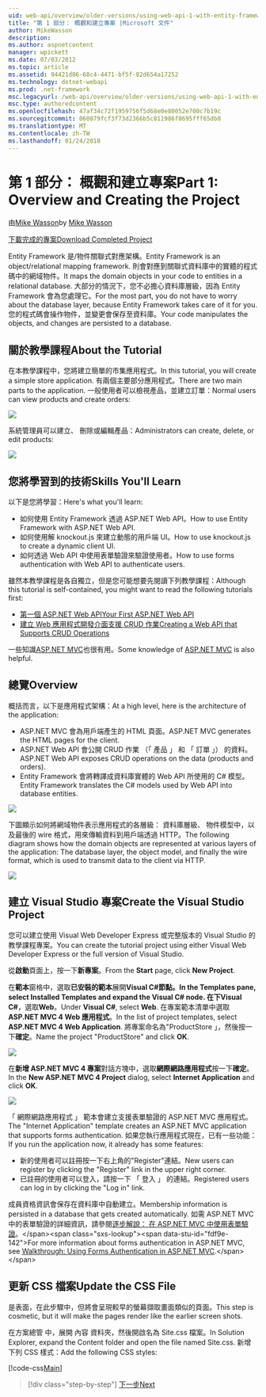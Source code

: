 ```yaml
---
uid: web-api/overview/older-versions/using-web-api-1-with-entity-framework-5/using-web-api-with-entity-framework-part-1
title: "第 1 部分： 概觀和建立專案 |Microsoft 文件"
author: MikeWasson
description: 
ms.author: aspnetcontent
manager: wpickett
ms.date: 07/03/2012
ms.topic: article
ms.assetid: 94421d86-68c4-4471-bf5f-82d654a17252
ms.technology: dotnet-webapi
ms.prod: .net-framework
msc.legacyurl: /web-api/overview/older-versions/using-web-api-1-with-entity-framework-5/using-web-api-with-entity-framework-part-1
msc.type: authoredcontent
ms.openlocfilehash: 47af34c72f1959756f5d68e0e80052e700c7b19c
ms.sourcegitcommit: 060879fcf3f73d2366b5c811986f8695fff65db8
ms.translationtype: MT
ms.contentlocale: zh-TW
ms.lasthandoff: 01/24/2018
---
```

<a name="part-1-overview-and-creating-the-project"></a><span data-ttu-id="fdf9e-102">第 1 部分： 概觀和建立專案</span><span class="sxs-lookup"><span data-stu-id="fdf9e-102">Part 1: Overview and Creating the Project</span></span>
====================
<span data-ttu-id="fdf9e-103">由[Mike Wasson](https://github.com/MikeWasson)</span><span class="sxs-lookup"><span data-stu-id="fdf9e-103">by [Mike Wasson](https://github.com/MikeWasson)</span></span>

[<span data-ttu-id="fdf9e-104">下載完成的專案</span><span class="sxs-lookup"><span data-stu-id="fdf9e-104">Download Completed Project</span></span>](http://code.msdn.microsoft.com/ASP-NET-Web-API-with-afa30545)

<span data-ttu-id="fdf9e-105">Entity Framework 是/物件關聯式對應架構。</span><span class="sxs-lookup"><span data-stu-id="fdf9e-105">Entity Framework is an object/relational mapping framework.</span></span> <span data-ttu-id="fdf9e-106">則會對應到關聯式資料庫中的實體的程式碼中的網域物件。</span><span class="sxs-lookup"><span data-stu-id="fdf9e-106">It maps the domain objects in your code to entities in a relational database.</span></span> <span data-ttu-id="fdf9e-107">大部分的情況下，您不必擔心資料庫層級，因為 Entity Framework 會為您處理它。</span><span class="sxs-lookup"><span data-stu-id="fdf9e-107">For the most part, you do not have to worry about the database layer, because Entity Framework takes care of it for you.</span></span> <span data-ttu-id="fdf9e-108">您的程式碼會操作物件，並變更會保存至資料庫。</span><span class="sxs-lookup"><span data-stu-id="fdf9e-108">Your code manipulates the objects, and changes are persisted to a database.</span></span>

## <a name="about-the-tutorial"></a><span data-ttu-id="fdf9e-109">關於教學課程</span><span class="sxs-lookup"><span data-stu-id="fdf9e-109">About the Tutorial</span></span>

<span data-ttu-id="fdf9e-110">在本教學課程中，您將建立簡單的市集應用程式。</span><span class="sxs-lookup"><span data-stu-id="fdf9e-110">In this tutorial, you will create a simple store application.</span></span> <span data-ttu-id="fdf9e-111">有兩個主要部分應用程式。</span><span class="sxs-lookup"><span data-stu-id="fdf9e-111">There are two main parts to the application.</span></span> <span data-ttu-id="fdf9e-112">一般使用者可以檢視產品，並建立訂單：</span><span class="sxs-lookup"><span data-stu-id="fdf9e-112">Normal users can view products and create orders:</span></span>

![](using-web-api-with-entity-framework-part-1/_static/image1.png)

<span data-ttu-id="fdf9e-113">系統管理員可以建立、 刪除或編輯產品：</span><span class="sxs-lookup"><span data-stu-id="fdf9e-113">Administrators can create, delete, or edit products:</span></span>

![](using-web-api-with-entity-framework-part-1/_static/image2.png)

## <a name="skills-youll-learn"></a><span data-ttu-id="fdf9e-114">您將學習到的技術</span><span class="sxs-lookup"><span data-stu-id="fdf9e-114">Skills You'll Learn</span></span>

<span data-ttu-id="fdf9e-115">以下是您將學習：</span><span class="sxs-lookup"><span data-stu-id="fdf9e-115">Here's what you'll learn:</span></span>

- <span data-ttu-id="fdf9e-116">如何使用 Entity Framework 透過 ASP.NET Web API。</span><span class="sxs-lookup"><span data-stu-id="fdf9e-116">How to use Entity Framework with ASP.NET Web API.</span></span>
- <span data-ttu-id="fdf9e-117">如何使用解 knockout.js 來建立動態的用戶端 UI。</span><span class="sxs-lookup"><span data-stu-id="fdf9e-117">How to use knockout.js to create a dynamic client UI.</span></span>
- <span data-ttu-id="fdf9e-118">如何透過 Web API 中使用表單驗證來驗證使用者。</span><span class="sxs-lookup"><span data-stu-id="fdf9e-118">How to use forms authentication with Web API to authenticate users.</span></span>

<span data-ttu-id="fdf9e-119">雖然本教學課程是各自獨立，但是您可能想要先閱讀下列教學課程：</span><span class="sxs-lookup"><span data-stu-id="fdf9e-119">Although this tutorial is self-contained, you might want to read the following tutorials first:</span></span>

- [<span data-ttu-id="fdf9e-120">第一個 ASP.NET Web API</span><span class="sxs-lookup"><span data-stu-id="fdf9e-120">Your First ASP.NET Web API</span></span>](../../getting-started-with-aspnet-web-api/tutorial-your-first-web-api.md)
- [<span data-ttu-id="fdf9e-121">建立 Web 應用程式開發介面支援 CRUD 作業</span><span class="sxs-lookup"><span data-stu-id="fdf9e-121">Creating a Web API that Supports CRUD Operations</span></span>](../creating-a-web-api-that-supports-crud-operations.md)

<span data-ttu-id="fdf9e-122">一些知識[ASP.NET MVC](../../../../mvc/index.md)也很有用。</span><span class="sxs-lookup"><span data-stu-id="fdf9e-122">Some knowledge of [ASP.NET MVC](../../../../mvc/index.md) is also helpful.</span></span>

## <a name="overview"></a><span data-ttu-id="fdf9e-123">總覽</span><span class="sxs-lookup"><span data-stu-id="fdf9e-123">Overview</span></span>

<span data-ttu-id="fdf9e-124">概括而言，以下是應用程式架構：</span><span class="sxs-lookup"><span data-stu-id="fdf9e-124">At a high level, here is the architecture of the application:</span></span>

- <span data-ttu-id="fdf9e-125">ASP.NET MVC 會為用戶端產生的 HTML 頁面。</span><span class="sxs-lookup"><span data-stu-id="fdf9e-125">ASP.NET MVC generates the HTML pages for the client.</span></span>
- <span data-ttu-id="fdf9e-126">ASP.NET Web API 會公開 CRUD 作業 （「 產品 」 和 「 訂單 」） 的資料。</span><span class="sxs-lookup"><span data-stu-id="fdf9e-126">ASP.NET Web API exposes CRUD operations on the data (products and orders).</span></span>
- <span data-ttu-id="fdf9e-127">Entity Framework 會將轉譯成資料庫實體的 Web API 所使用的 C# 模型。</span><span class="sxs-lookup"><span data-stu-id="fdf9e-127">Entity Framework translates the C# models used by Web API into database entities.</span></span>

![](using-web-api-with-entity-framework-part-1/_static/image3.png)

<span data-ttu-id="fdf9e-128">下圖顯示如何將網域物件表示應用程式的各層級： 資料庫層級、 物件模型中，以及最後的 wire 格式，用來傳輸資料到用戶端透過 HTTP。</span><span class="sxs-lookup"><span data-stu-id="fdf9e-128">The following diagram shows how the domain objects are represented at various layers of the application: The database layer, the object model, and finally the wire format, which is used to transmit data to the client via HTTP.</span></span>

![](using-web-api-with-entity-framework-part-1/_static/image4.png)

## <a name="create-the-visual-studio-project"></a><span data-ttu-id="fdf9e-129">建立 Visual Studio 專案</span><span class="sxs-lookup"><span data-stu-id="fdf9e-129">Create the Visual Studio Project</span></span>

<span data-ttu-id="fdf9e-130">您可以建立使用 Visual Web Developer Express 或完整版本的 Visual Studio 的教學課程專案。</span><span class="sxs-lookup"><span data-stu-id="fdf9e-130">You can create the tutorial project using either Visual Web Developer Express or the full version of Visual Studio.</span></span>

<span data-ttu-id="fdf9e-131">從**啟動**頁面上，按一下**新專案**。</span><span class="sxs-lookup"><span data-stu-id="fdf9e-131">From the **Start** page, click **New Project**.</span></span>

<span data-ttu-id="fdf9e-132">在**範本**窗格中，選取**已安裝的範本**展開**Visual C#**節點。</span><span class="sxs-lookup"><span data-stu-id="fdf9e-132">In the **Templates** pane, select **Installed Templates** and expand the **Visual C#** node.</span></span> <span data-ttu-id="fdf9e-133">在下**Visual C#**，選取**Web**。</span><span class="sxs-lookup"><span data-stu-id="fdf9e-133">Under **Visual C#**, select **Web**.</span></span> <span data-ttu-id="fdf9e-134">在專案範本清單中選取**ASP.NET MVC 4 Web 應用程式**。</span><span class="sxs-lookup"><span data-stu-id="fdf9e-134">In the list of project templates, select **ASP.NET MVC 4 Web Application**.</span></span> <span data-ttu-id="fdf9e-135">將專案命名為"ProductStore 」，然後按一下**確定**。</span><span class="sxs-lookup"><span data-stu-id="fdf9e-135">Name the project "ProductStore" and click **OK**.</span></span>

![](using-web-api-with-entity-framework-part-1/_static/image5.png)

<span data-ttu-id="fdf9e-136">在**新增 ASP.NET MVC 4 專案**對話方塊中，選取**網際網路應用程式**按一下**確定**。</span><span class="sxs-lookup"><span data-stu-id="fdf9e-136">In the **New ASP.NET MVC 4 Project** dialog, select **Internet Application** and click **OK**.</span></span>

![](using-web-api-with-entity-framework-part-1/_static/image6.png)

<span data-ttu-id="fdf9e-137">「 網際網路應用程式 」 範本會建立支援表單驗證的 ASP.NET MVC 應用程式。</span><span class="sxs-lookup"><span data-stu-id="fdf9e-137">The "Internet Application" template creates an ASP.NET MVC application that supports forms authentication.</span></span> <span data-ttu-id="fdf9e-138">如果您執行應用程式現在，已有一些功能：</span><span class="sxs-lookup"><span data-stu-id="fdf9e-138">If you run the application now, it already has some features:</span></span>

- <span data-ttu-id="fdf9e-139">新的使用者可以註冊按一下右上角的"Register"連結。</span><span class="sxs-lookup"><span data-stu-id="fdf9e-139">New users can register by clicking the "Register" link in the upper right corner.</span></span>
- <span data-ttu-id="fdf9e-140">已註冊的使用者可以登入，請按一下 「 登入 」 的連結。</span><span class="sxs-lookup"><span data-stu-id="fdf9e-140">Registered users can log in by clicking the "Log in" link.</span></span>

<span data-ttu-id="fdf9e-141">成員資格資訊會保存在資料庫中自動建立。</span><span class="sxs-lookup"><span data-stu-id="fdf9e-141">Membership information is persisted in a database that gets created automatically.</span></span> <span data-ttu-id="fdf9e-142">如需 ASP.NET MVC 中的表單驗證的詳細資訊，請參閱[逐步解說： 在 ASP.NET MVC 中使用表單驗證](https://msdn.microsoft.com/library/ff398049(VS.98).aspx)。</span><span class="sxs-lookup"><span data-stu-id="fdf9e-142">For more information about forms authentication in ASP.NET MVC, see [Walkthrough: Using Forms Authentication in ASP.NET MVC](https://msdn.microsoft.com/library/ff398049(VS.98).aspx).</span></span>

## <a name="update-the-css-file"></a><span data-ttu-id="fdf9e-143">更新 CSS 檔案</span><span class="sxs-lookup"><span data-stu-id="fdf9e-143">Update the CSS File</span></span>

<span data-ttu-id="fdf9e-144">是表面，在此步驟中，但將會呈現較早的螢幕擷取畫面類似的頁面。</span><span class="sxs-lookup"><span data-stu-id="fdf9e-144">This step is cosmetic, but it will make the pages render like the earlier screen shots.</span></span>

<span data-ttu-id="fdf9e-145">在方案總管 中，展開 內容 資料夾，然後開啟名為 Site.css 檔案。</span><span class="sxs-lookup"><span data-stu-id="fdf9e-145">In Solution Explorer, expand the Content folder and open the file named Site.css.</span></span> <span data-ttu-id="fdf9e-146">新增下列 CSS 樣式：</span><span class="sxs-lookup"><span data-stu-id="fdf9e-146">Add the following CSS styles:</span></span>

[!code-css[Main](using-web-api-with-entity-framework-part-1/samples/sample1.css)]

>[!div class="step-by-step"]
[<span data-ttu-id="fdf9e-147">下一步</span><span class="sxs-lookup"><span data-stu-id="fdf9e-147">Next</span></span>](using-web-api-with-entity-framework-part-2.md)
